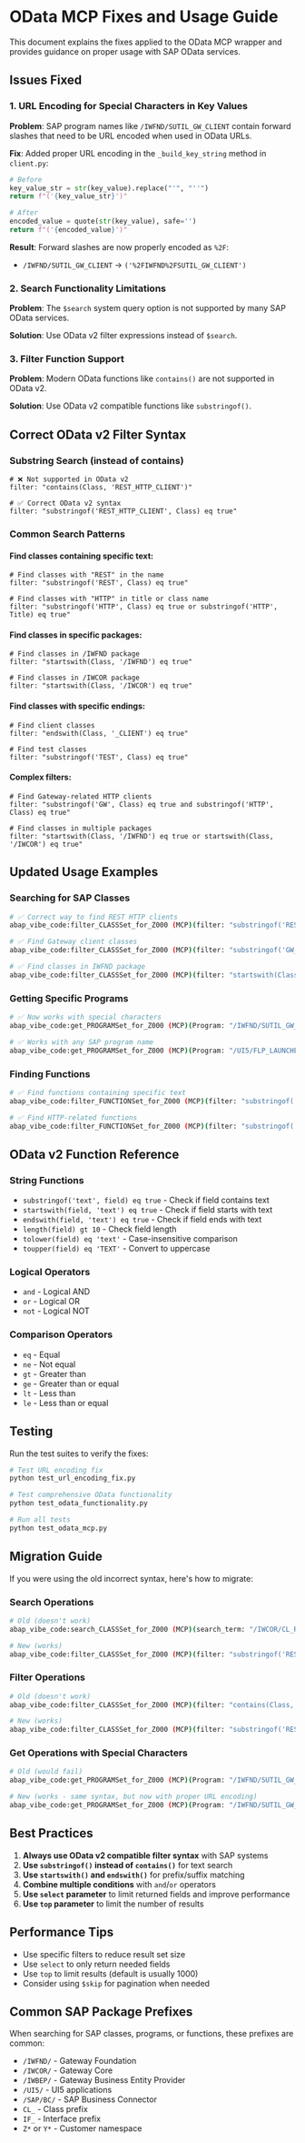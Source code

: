 # OData MCP Fixes and Usage Guide

This document explains the fixes applied to the OData MCP wrapper and provides guidance on proper usage with SAP OData services.

## Issues Fixed

### 1. URL Encoding for Special Characters in Key Values

**Problem**: SAP program names like `/IWFND/SUTIL_GW_CLIENT` contain forward slashes that need to be URL encoded when used in OData URLs.

**Fix**: Added proper URL encoding in the `_build_key_string` method in `client.py`:

```python
# Before
key_value_str = str(key_value).replace("'", "''")
return f"('{key_value_str}')"

# After  
encoded_value = quote(str(key_value), safe='')
return f"('{encoded_value}')"
```

**Result**: Forward slashes are now properly encoded as `%2F`:
- `/IWFND/SUTIL_GW_CLIENT` → `('%2FIWFND%2FSUTIL_GW_CLIENT')`

### 2. Search Functionality Limitations

**Problem**: The `$search` system query option is not supported by many SAP OData services.

**Solution**: Use OData v2 filter expressions instead of `$search`.

### 3. Filter Function Support

**Problem**: Modern OData functions like `contains()` are not supported in OData v2.

**Solution**: Use OData v2 compatible functions like `substringof()`.

## Correct OData v2 Filter Syntax

### Substring Search (instead of contains)

```odata
# ❌ Not supported in OData v2
filter: "contains(Class, 'REST_HTTP_CLIENT')"

# ✅ Correct OData v2 syntax
filter: "substringof('REST_HTTP_CLIENT', Class) eq true"
```

### Common Search Patterns

#### Find classes containing specific text:
```odata
# Find classes with "REST" in the name
filter: "substringof('REST', Class) eq true"

# Find classes with "HTTP" in title or class name
filter: "substringof('HTTP', Class) eq true or substringof('HTTP', Title) eq true"
```

#### Find classes in specific packages:
```odata
# Find classes in /IWFND package
filter: "startswith(Class, '/IWFND') eq true"

# Find classes in /IWCOR package  
filter: "startswith(Class, '/IWCOR') eq true"
```

#### Find classes with specific endings:
```odata
# Find client classes
filter: "endswith(Class, '_CLIENT') eq true"

# Find test classes
filter: "substringof('TEST', Class) eq true"
```

#### Complex filters:
```odata
# Find Gateway-related HTTP clients
filter: "substringof('GW', Class) eq true and substringof('HTTP', Class) eq true"

# Find classes in multiple packages
filter: "startswith(Class, '/IWFND') eq true or startswith(Class, '/IWCOR') eq true"
```

## Updated Usage Examples

### Searching for SAP Classes

```bash
# ✅ Correct way to find REST HTTP clients
abap_vibe_code:filter_CLASSSet_for_Z000 (MCP)(filter: "substringof('REST_HTTP_CLIENT', Class) eq true", select: "Class,Title", top: 10)

# ✅ Find Gateway client classes
abap_vibe_code:filter_CLASSSet_for_Z000 (MCP)(filter: "substringof('GW_CLIENT', Class) eq true", select: "Class,Title", top: 10)

# ✅ Find classes in IWFND package
abap_vibe_code:filter_CLASSSet_for_Z000 (MCP)(filter: "startswith(Class, '/IWFND') eq true", select: "Class,Title", top: 15)
```

### Getting Specific Programs

```bash
# ✅ Now works with special characters
abap_vibe_code:get_PROGRAMSet_for_Z000 (MCP)(Program: "/IWFND/SUTIL_GW_CLIENT")

# ✅ Works with any SAP program name
abap_vibe_code:get_PROGRAMSet_for_Z000 (MCP)(Program: "/UI5/FLP_LAUNCHER")
```

### Finding Functions

```bash
# ✅ Find functions containing specific text
abap_vibe_code:filter_FUNCTIONSet_for_Z000 (MCP)(filter: "substringof('IWFND', Function) eq true", select: "Function,Title", top: 15)

# ✅ Find HTTP-related functions
abap_vibe_code:filter_FUNCTIONSet_for_Z000 (MCP)(filter: "substringof('HTTP', Function) eq true or substringof('HTTP', Title) eq true", select: "Function,Title", top: 10)
```

## OData v2 Function Reference

### String Functions
- `substringof('text', field) eq true` - Check if field contains text
- `startswith(field, 'text') eq true` - Check if field starts with text  
- `endswith(field, 'text') eq true` - Check if field ends with text
- `length(field) gt 10` - Check field length
- `tolower(field) eq 'text'` - Case-insensitive comparison
- `toupper(field) eq 'TEXT'` - Convert to uppercase

### Logical Operators
- `and` - Logical AND
- `or` - Logical OR  
- `not` - Logical NOT

### Comparison Operators
- `eq` - Equal
- `ne` - Not equal
- `gt` - Greater than
- `ge` - Greater than or equal
- `lt` - Less than
- `le` - Less than or equal

## Testing

Run the test suites to verify the fixes:

```bash
# Test URL encoding fix
python test_url_encoding_fix.py

# Test comprehensive OData functionality
python test_odata_functionality.py

# Run all tests
python test_odata_mcp.py
```

## Migration Guide

If you were using the old incorrect syntax, here's how to migrate:

### Search Operations
```bash
# Old (doesn't work)
abap_vibe_code:search_CLASSSet_for_Z000 (MCP)(search_term: "/IWCOR/CL_REST_HTTP_CLIENT")

# New (works)
abap_vibe_code:filter_CLASSSet_for_Z000 (MCP)(filter: "substringof('REST_HTTP_CLIENT', Class) eq true")
```

### Filter Operations  
```bash
# Old (doesn't work)
abap_vibe_code:filter_CLASSSet_for_Z000 (MCP)(filter: "contains(Class, 'REST_HTTP_CLIENT')")

# New (works)
abap_vibe_code:filter_CLASSSet_for_Z000 (MCP)(filter: "substringof('REST_HTTP_CLIENT', Class) eq true")
```

### Get Operations with Special Characters
```bash
# Old (would fail)
abap_vibe_code:get_PROGRAMSet_for_Z000 (MCP)(Program: "/IWFND/SUTIL_GW_CLIENT")

# New (works - same syntax, but now with proper URL encoding)
abap_vibe_code:get_PROGRAMSet_for_Z000 (MCP)(Program: "/IWFND/SUTIL_GW_CLIENT")
```

## Best Practices

1. **Always use OData v2 compatible filter syntax** with SAP systems
2. **Use `substringof()` instead of `contains()`** for text search
3. **Use `startswith()` and `endswith()`** for prefix/suffix matching  
4. **Combine multiple conditions** with `and`/`or` operators
5. **Use `select` parameter** to limit returned fields and improve performance
6. **Use `top` parameter** to limit the number of results

## Performance Tips

- Use specific filters to reduce result set size
- Use `select` to only return needed fields
- Use `top` to limit results (default is usually 1000)
- Consider using `$skip` for pagination when needed

## Common SAP Package Prefixes

When searching for SAP classes, programs, or functions, these prefixes are common:

- `/IWFND/` - Gateway Foundation 
- `/IWCOR/` - Gateway Core
- `/IWBEP/` - Gateway Business Entity Provider
- `/UI5/` - UI5 applications
- `/SAP/BC/` - SAP Business Connector
- `CL_` - Class prefix
- `IF_` - Interface prefix
- `Z*` or `Y*` - Customer namespace